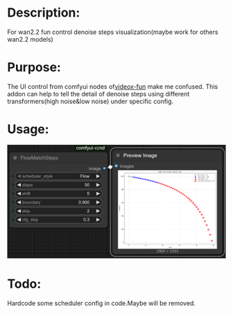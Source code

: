 # Description:

For wan2.2 fun control denoise steps visualization(maybe work for others wan2.2 models)

# Purpose:

The UI control from comfyui nodes of[videox-fun](https://github.com/aigc-apps/VideoX-Fun) make me confused.
This addon can help to tell the detail of denoise steps using different transformers(high noise&low noise) under specific config.

# Usage:
![image](https://github.com/0xStorageRoot/ComfyUI-FlowMatch-Visualization/blob/main/assets/example.png?raw=true)

# Todo:
Hardcode some scheduler config in code.Maybe will be removed. 